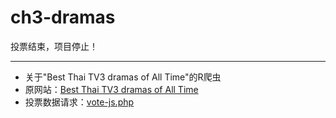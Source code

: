 # ch3-dramas

投票结束，项目停止！

---

* 关于"Best Thai TV3 dramas of All Time"的R爬虫
* 原网站：[Best Thai TV3 dramas of All Time](https://www.thaiupdate.info/best-ch3-dramas-of-all-time/)
* 投票数据请求：[vote-js.php](https://polls.polldaddy.com/vote-js.php?p=11173662)
